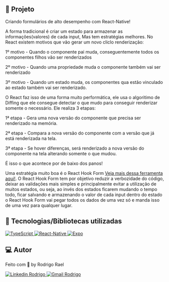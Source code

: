 ## :page_with_curl: Projeto

Criando formulários de alto desempenho com React-Native!

A forma tradicional é criar um estado para armazenar as informações(valores) de cada input, Mas tem estratégias melhores.
No React existem motivos que vão gerar um novo cliclo renderização:

1º motivo - Quando o componente pai muda, conseguentemente todos os componentes filhos vão ser renderizados

2º motivo - Quando uma propriedade muda o componente também vai ser renderizado

3º motivo - Quando um estado muda, os componentes qua estão vinculado ao estado também vai ser renderizado.

<LINKEDIN>
O React faz isso de uma forma muito performática, ele usa o algoritimo de Diffing que ele consegue detectar o que mudo para conseguir renderizar somente o necessário.
Ele realiza 3 etapas:

1ª etapa - Gera uma nova versão do componente que precisa ser renderizado na memória.

2ª etapa - Compara a nova versão do componente com a versão que já está renderizada na tela.

3ª etapa - Se hover diferenças, será renderizado a nova versão do componente na tela alterando somente o que mudou.

É isso o que acontece por de baixo dos panos!
</LINKEDIN>

Uma estratégia muito boa é o React Hook Form [Veja mais dessa ferramenta aqui!](https://react-hook-form.com/). O React Hook Form tem por objetivo reduzir a verbozidade do código, deixar as validações mais simples e principalmente evitar a utilização de muitos estados, ou seja, ao invés dos estados ficarem mudando o tempo todo, ficar salvando e armazenando o valor de cada input dentro do estado o React Hook Form vai pegar todos os dados de uma vez só e manda isso de uma vez para qualquer lugar.

## 🚀 Tecnologias/Bibliotecas utilizadas
  
<a href="https://www.typescriptlang.org/" target="_blank"> <img src="https://img.shields.io/badge/-TypeScript-3178C6?style=flat-square&logo=TypeScript&logoColor=white" alt="TypeScript"> </a>
<a href="https://reactnative.dev/" target="_blank"> <img src="https://img.shields.io/badge/-ReactNative-61DAFB?style=flat-square&logo=React&logoColor=white" alt="React-Native"> </a>
<a href="https://expo.dev/" target="_blank"> <img src="https://img.shields.io/badge/-Expo-32373E?style=flat-square&logo=expo&logoColor=white" alt="Expo"> </a>

## 💻 Autor

Feito com 💜 by Rodrigo Rael

<a href="https://www.linkedin.com/in/rodrigo-rael-a7a4b51a9/" target="_blank"> <img src="https://img.shields.io/badge/-RodrigoRael-blue?style=flat-square&logo=Linkedin&logoColor=white&link=https" alt="Linkedin Rodrigo"> </a>
<a href="https://img.shields.io/badge/-rodrigorael53@gmail.com-c14438?style=flat-square&logo=Gmail&logoColor=white&link=mailto:rodrigorael53@gmail.com" target="_blank"> <img src="https://img.shields.io/badge/-rodrigorael53@gmail.com-c14438?style=flat-square&logo=Gmail&logoColor=white&link=mailto:rodrigorael53@gmail.com" alt="Gmail Rodrigo"> </a>

